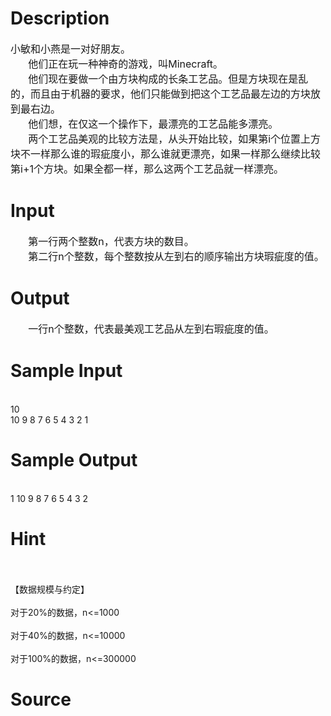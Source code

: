 
# Description

<div class="content"><div style="text-align: left"><span style="font-size: medium">小敏和小燕是一对好朋友。</span></div>
<div style="text-indent: 21.15pt; text-align: left"><span style="font-size: medium">他们正在玩一种神奇的游戏，叫Minecraft。</span></div>
<div style="text-indent: 21.15pt; text-align: left"><span style="font-size: medium">他们现在要做一个由方块构成的长条工艺品。但是方块现在是乱的，而且由于机器的要求，他们只能做到把这个工艺品最左边的方块放到最右边。</span></div>
<div style="text-indent: 21.15pt; text-align: left"><span style="font-size: medium">他们想，在仅这一个操作下，最漂亮的工艺品能多漂亮。</span></div>
<div style="text-indent: 21.15pt; text-align: left"><span style="font-size: medium">两个工艺品美观的比较方法是，从头开始比较，如果第i个位置上方块不一样那么谁的瑕疵度小，那么谁就更漂亮，如果一样那么继续比较第i+1个方块。如果全都一样，那么这两个工艺品就一样漂亮。</span></div></div>

# Input

<div class="content"><div style="text-indent: 21.15pt; text-align: left"><span style="font-size: medium">第一行两个整数n，代表方块的数目。</span></div>
<div style="text-indent: 21.15pt; text-align: left"><span style="font-size: medium">第二行n个整数，每个整数按从左到右的顺序输出方块瑕疵度的值。</span></div></div>

# Output

<div class="content"><div style="text-indent: 21.15pt; text-align: left"><span style="font-size: medium">一行n个整数，代表最美观工艺品从左到右瑕疵度的值。</span></div></div>

# Sample Input

<div class="content"><span class="sampledata"><br/>
10<br/>
10 9 8 7 6 5 4 3 2 1<br/>
</span></div>

# Sample Output

<div class="content"><span class="sampledata"><br/>
1 10 9 8 7 6 5 4 3 2</span></div>

# Hint

<div class="content"><p></p><p><br/><br/>
【数据规模与约定】<br/><br/>
对于20%的数据，n&lt;=1000<br/><br/>
对于40%的数据，n&lt;=10000<br/><br/>
对于100%的数据，n&lt;=300000</p><p></p></div>

# Source

<div class="content"><p><a href="problemset.php?search="></a></p></div>

